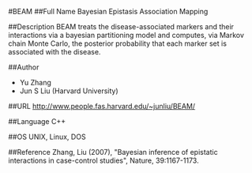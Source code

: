 #BEAM
##Full Name
Bayesian Epistasis Association Mapping

##Description
BEAM treats the disease-associated markers and their interactions via a bayesian partitioning model and computes, via Markov chain Monte Carlo, the posterior probability that each marker set is associated with the disease.

##Author
* Yu Zhang
* Jun S Liu (Harvard University)

##URL
http://www.people.fas.harvard.edu/~junliu/BEAM/

##Language
C++

##OS
UNIX, Linux, DOS

##Reference
Zhang, Liu (2007), "Bayesian inference of epistatic interactions in case-control studies", Nature, 39:1167-1173.

